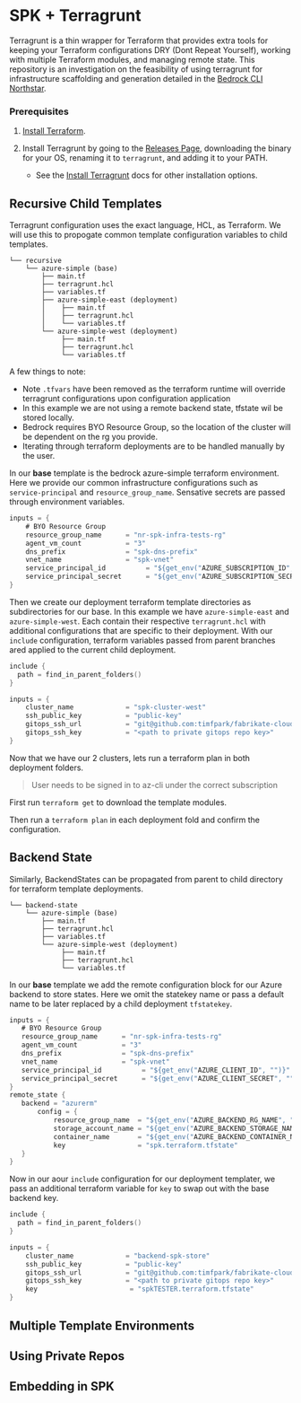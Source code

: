 # SPK + Terragrunt

Terragrunt is a thin wrapper for Terraform that provides extra tools for keeping your Terraform configurations DRY (Dont Repeat Yourself), working with multiple Terraform modules, and managing remote state. This repository is an investigation on the feasibility of using terragrunt for infrastructure scaffolding and generation detailed in the [Bedrock CLI Northstar](https://github.com/CatalystCode/bedrock-end-to-end-dx).

### Prerequisites

1. [Install Terraform](https://www.terraform.io/intro/getting-started/install.html).

1. Install Terragrunt by going to the [Releases Page](https://github.com/gruntwork-io/terragrunt/releases),
   downloading the binary for your OS, renaming it to `terragrunt`, and adding it to your PATH.
     * See the [Install Terragrunt](#install-terragrunt) docs for other installation options.

## Recursive Child Templates

Terragrunt configuration uses the exact language, HCL, as Terraform. We will use this to propogate common template configuration variables to child templates.
```
└── recursive
    └── azure-simple (base)
        ├── main.tf
        ├── terragrunt.hcl
        ├── variables.tf
        ├── azure-simple-east (deployment)
        │    ├── main.tf
        │    ├── terragrunt.hcl
        │    └── variables.tf
        └── azure-simple-west (deployment)
             ├── main.tf
             ├── terragrunt.hcl
             └── variables.tf
```

A few things to note:
- Note `.tfvars` have been removed as the terraform runtime will override terragrunt configurations upon configuration application
- In this example we are not using a remote backend state, tfstate wil be stored locally.
- Bedrock requires BYO Resource Group, so the location of the cluster will be dependent on the rg you provide.
- Iterating through terraform deployments are to be handled manually by the user.

In our **base** template is the bedrock azure-simple terraform environment. Here we provide our common infrastructure configurations such as `service-principal` and `resource_group_name`. Sensative secrets are passed through environment variables.
```go
inputs = {
    # BYO Resource Group
    resource_group_name      = "nr-spk-infra-tests-rg"
    agent_vm_count           = "3"
    dns_prefix               = "spk-dns-prefix"
    vnet_name                = "spk-vnet"
    service_principal_id          = "${get_env("AZURE_SUBSCRIPTION_ID", "")}"
    service_principal_secret      = "${get_env("AZURE_SUBSCRIPTION_SECRET", "")}"
}
```
Then we create our deployment terraform template directories as subdirectories for our base. In this example we have `azure-simple-east` and `azure-simple-west`. Each contain their respective `terragrunt.hcl` with additional configurations that are specific to their deployment. With our `include` configuration, terraform variables passed from parent branches ared applied to the current child deployment.

```go
include {
  path = find_in_parent_folders()
}

inputs = {
    cluster_name             = "spk-cluster-west"
    ssh_public_key           = "public-key"
    gitops_ssh_url           = "git@github.com:timfpark/fabrikate-cloud-native-manifests.git"
    gitops_ssh_key           = "<path to private gitops repo key>"
}
```

Now that we have our 2 clusters, lets run a terraform plan in both deployment folders.

> User needs to be signed in to az-cli under the correct subscription

First run `terraform get` to download the template modules.

Then run a `terraform plan` in each deployment fold and confirm the configuration.

## Backend State

Similarly, BackendStates can be propagated from parent to child directory for terraform template deployments.
```
└── backend-state
    └── azure-simple (base)
        ├── main.tf
        ├── terragrunt.hcl
        ├── variables.tf
        └── azure-simple-west (deployment)
             ├── main.tf
             ├── terragrunt.hcl
             └── variables.tf
```
In our **base** template we add the remote configuration block for our Azure backend to store states. Here we omit the statekey name or pass a default name to be later replaced by a child deployment `tfstatekey`.
 ``` go
 inputs = {
    # BYO Resource Group
    resource_group_name      = "nr-spk-infra-tests-rg"
    agent_vm_count           = "3"
    dns_prefix               = "spk-dns-prefix"
    vnet_name                = "spk-vnet"
    service_principal_id          = "${get_env("AZURE_CLIENT_ID", "")}"
    service_principal_secret      = "${get_env("AZURE_CLIENT_SECRET", "")}"
}
remote_state {
    backend = "azurerm"
        config = {
            resource_group_name  = "${get_env("AZURE_BACKEND_RG_NAME", "")}"
            storage_account_name = "${get_env("AZURE_BACKEND_STORAGE_NAME", "")}"
            container_name       = "${get_env("AZURE_BACKEND_CONTAINER_NAME", "")}"
            key                  = "spk.terraform.tfstate"
    }
}
```

Now in our aour `include` configuration for our deployment templater, we pass an additional terraform variable for `key` to swap out with the base backend key.
```go
include {
  path = find_in_parent_folders()
}

inputs = {
    cluster_name             = "backend-spk-store"
    ssh_public_key           = "public-key"
    gitops_ssh_url           = "git@github.com:timfpark/fabrikate-cloud-native-manifests.git"
    gitops_ssh_key           = "<path to private gitops repo key>"
    key                       = "spkTESTER.terraform.tfstate"
}
```

## Multiple Template Environments

## Using Private Repos


## Embedding in SPK